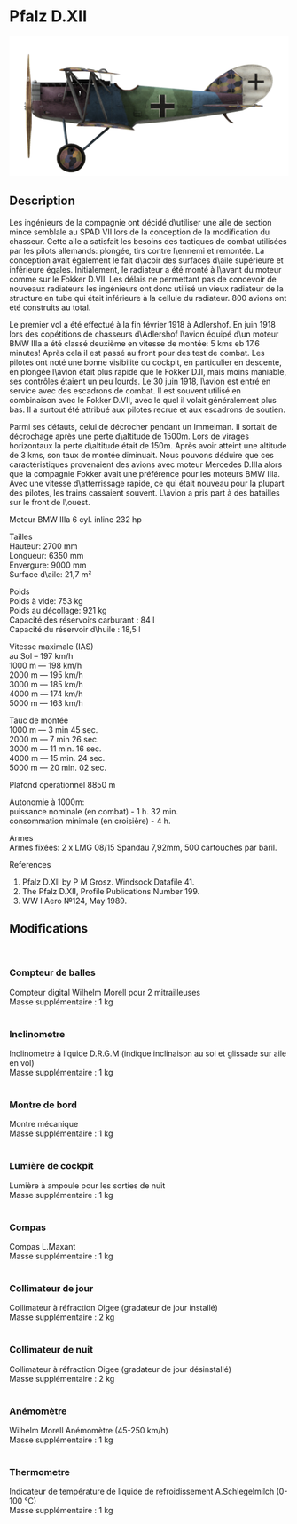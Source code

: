 # Pfalz D.XII  
  
![pfalzd12](../images/pfalzd12.png)  
  
## Description  
  
Les ingénieurs de la compagnie ont décidé d\utiliser une aile de section mince semblale au SPAD VII lors de la conception de la modification du chasseur. Cette aile a satisfait les besoins des tactiques de combat utilisées par les pilots allemands: plongée, tirs contre l\ennemi et remontée. La conception avait également le fait d\acoir des surfaces d\aile supérieure et inférieure égales. Initialement, le radiateur a été monté à l\avant du moteur comme sur le Fokker D.VII. Les délais ne permettant pas de concevoir de nouveaux radiateurs les ingénieurs ont donc utilisé un vieux radiateur de la structure en tube qui était inférieure à la cellule du radiateur. 800 avions ont été construits au total.  
  
Le premier vol a été effectué à la fin février 1918 à Adlershof. En juin 1918 lors des copétitions de chasseurs d\Adlershof l\avion équipé d\un moteur BMW IIIa a été classé deuxième en vitesse de montée: 5 kms eb 17.6 minutes! Après cela il est passé au front pour des test de combat. Les pilotes ont noté une bonne visibilité du cockpit, en particulier en descente, en plongée l\avion était plus rapide que le Fokker D.II, mais moins maniable, ses contrôles étaient un peu lourds. Le 30 juin 1918, l\avion est entré en service avec des escadrons de combat. Il est souvent utilisé en combinaison avec le Fokker D.VII, avec le quel il volait généralement plus bas. Il a surtout été attribué aux pilotes recrue et aux escadrons de soutien.  
  
Parmi ses défauts, celui de décrocher pendant un Immelman. Il sortait de décrochage après une perte d\altitude de 1500m. Lors de virages horizontaux la perte d\altitude était de 150m. Après avoir atteint une altitude de 3 kms, son taux de montée diminuait. Nous pouvons déduire que ces caractéristiques provenaient des avions avec moteur Mercedes D.IIIa alors que la compagnie Fokker avait une préférence pour les moteurs BMW IIIa. Avec une vitesse d\atterrissage rapide, ce qui était nouveau pour la plupart des pilotes, les trains cassaient souvent. L\avion a pris part à des batailles sur le front de l\ouest.  
  
  
Moteur BMW IIIa 6 cyl. inline 232 hp  
  
Tailles  
Hauteur: 2700 mm  
Longueur: 6350 mm  
Envergure: 9000 mm  
Surface d\aile: 21,7 m²  
  
Poids  
Poids à vide: 753 kg  
Poids au décollage: 921 kg  
Capacité des réservoirs carburant : 84 l  
Capacité du réservoir d\huile : 18,5 l  
  
Vitesse maximale (IAS)  
au Sol – 197 km/h  
1000 m — 198 km/h  
2000 m — 195 km/h  
3000 m — 185 km/h  
4000 m — 174 km/h  
5000 m — 163 km/h  
  
Tauc de montée  
1000 m — 3 min 45 sec.  
2000 m — 7 min 26 sec.  
3000 m — 11 min. 16 sec.  
4000 m — 15 min. 24 sec.  
5000 m — 20 min. 02 sec.  
  
Plafond opérationnel 8850 m  
  
Autonomie à 1000m:  
puissance nominale (en combat) - 1 h. 32 min.  
consommation minimale (en croisière) - 4 h.  
  
Armes  
Armes fixées: 2 х LMG 08/15 Spandau 7,92mm, 500 cartouches par baril.  
  
References  
1) Pfalz D.XII by P M Grosz. Windsock Datafile 41.  
2) The Pfalz D.XII, Profile Publications Number 199.  
3) WW I Aero №124, May 1989.  
  
## Modifications  
  ﻿
  
### Compteur de balles  
  
 Compteur digital Wilhelm Morell pour 2 mitrailleuses  
Masse supplémentaire : 1 kg  
  ﻿
  
### Inclinometre  
  
Inclinometre à liquide D.R.G.M (indique inclinaison au sol et glissade sur aile en vol)  
Masse supplémentaire : 1 kg  
  ﻿
  
### Montre de bord  
  
Montre mécanique  
Masse supplémentaire : 1 kg  
  ﻿
  
### Lumière de cockpit  
  
Lumière à ampoule pour les sorties de nuit  
Masse supplémentaire : 1 kg  
  ﻿
  
### Compas  
  
Compas L.Maxant  
Masse supplémentaire : 1 kg  
  ﻿
  
### Collimateur de jour  
  
Collimateur à réfraction Oigee (gradateur de jour installé)  
Masse supplémentaire : 2 kg  
  ﻿
  
### Collimateur de nuit  
  
Collimateur à réfraction Oigee (gradateur de jour désinstallé)  
Masse supplémentaire : 2 kg  
  ﻿
  
### Anémomètre  
  
Wilhelm Morell Anémomètre (45-250 km/h)  
Masse supplémentaire : 1 kg  
  ﻿
  
### Thermometre  
  
Indicateur de température de liquide de refroidissement A.Schlegelmilch (0-100 °C)  
Masse supplémentaire : 1 kg  
